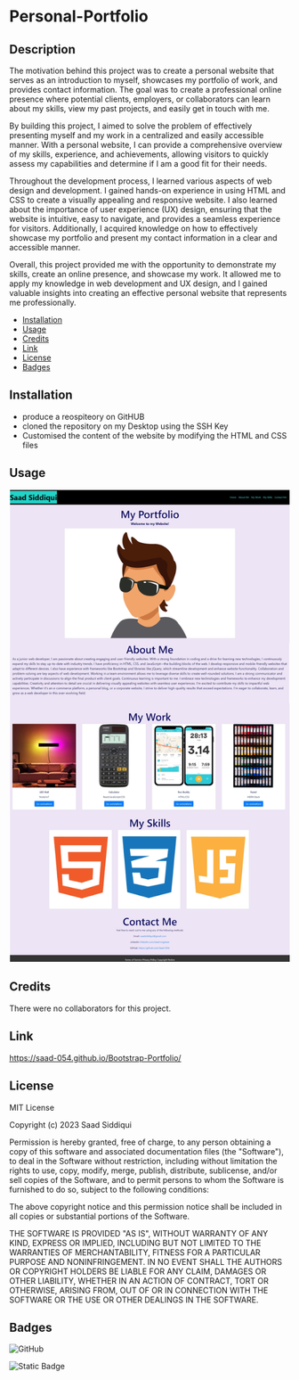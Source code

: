 # Personal-Portfolio
## Description
The motivation behind this project was to create a personal website that serves as an introduction to myself, showcases my portfolio of work, and provides contact information. The goal was to create a professional online presence where potential clients, employers, or collaborators can learn about my skills, view my past projects, and easily get in touch with me.

By building this project, I aimed to solve the problem of effectively presenting myself and my work in a centralized and easily accessible manner. With a personal website, I can provide a comprehensive overview of my skills, experience, and achievements, allowing visitors to quickly assess my capabilities and determine if I am a good fit for their needs.

Throughout the development process, I learned various aspects of web design and development. I gained hands-on experience in using HTML and CSS to create a visually appealing and responsive website. I also learned about the importance of user experience (UX) design, ensuring that the website is intuitive, easy to navigate, and provides a seamless experience for visitors. Additionally, I acquired knowledge on how to effectively showcase my portfolio and present my contact information in a clear and accessible manner.

Overall, this project provided me with the opportunity to demonstrate my skills, create an online presence, and showcase my work. It allowed me to apply my knowledge in web development and UX design, and I gained valuable insights into creating an effective personal website that represents me professionally.

- [Installation](#installation)
- [Usage](#usage)
- [Credits](#credits)
- [Link](#link)
- [License](#license)
- [Badges](#badges)

## Installation
- produce a reospiteory on GitHUB
- cloned the repository on my Desktop using the SSH Key
- Customised the content of the website by modifying the HTML and CSS files

## Usage
![website_image](./assets/images/website.jpg)

## Credits
There were no collaborators for this project.

## Link
https://saad-054.github.io/Bootstrap-Portfolio/

## License
MIT License

Copyright (c) 2023 Saad Siddiqui

Permission is hereby granted, free of charge, to any person obtaining a copy
of this software and associated documentation files (the "Software"), to deal
in the Software without restriction, including without limitation the rights
to use, copy, modify, merge, publish, distribute, sublicense, and/or sell
copies of the Software, and to permit persons to whom the Software is
furnished to do so, subject to the following conditions:

The above copyright notice and this permission notice shall be included in all
copies or substantial portions of the Software.

THE SOFTWARE IS PROVIDED "AS IS", WITHOUT WARRANTY OF ANY KIND, EXPRESS OR
IMPLIED, INCLUDING BUT NOT LIMITED TO THE WARRANTIES OF MERCHANTABILITY,
FITNESS FOR A PARTICULAR PURPOSE AND NONINFRINGEMENT. IN NO EVENT SHALL THE
AUTHORS OR COPYRIGHT HOLDERS BE LIABLE FOR ANY CLAIM, DAMAGES OR OTHER
LIABILITY, WHETHER IN AN ACTION OF CONTRACT, TORT OR OTHERWISE, ARISING FROM,
OUT OF OR IN CONNECTION WITH THE SOFTWARE OR THE USE OR OTHER DEALINGS IN THE
SOFTWARE.

## Badges
![GitHub](https://img.shields.io/github/license/mashape/apistatus)

![Static Badge](https://img.shields.io/badge/Thankyou_for_visiting-red)

